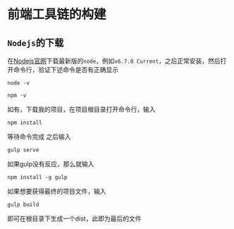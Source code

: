 # 前端工具链的构建
## `Nodejs`的下载
在[Nodejs官网](http://https://nodejs.org/en/)下载最新版的`node`，例如`v6.7.0 Current`，之后正常安装，然后打开命令行，验证下述命令是否有正确显示
```
node -v
```
```
npm -v
```
如有，下载我的项目，在项目根目录打开命令行，输入
```
npm install
```
等待命令完成
之后输入
```
gulp serve
```
如果gulp没有反应，那么就输入
```
npm install -g gulp
```
如果想要获得最终的项目文件，输入
```
gulp build
```
即可在根目录下生成一个dist，此即为最后的文件